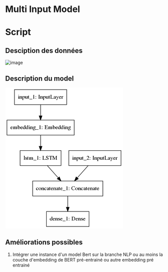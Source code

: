 # Multi Input Model

# Script

## Desciption des données

![image](https://github.com/LauraBreton-leonard/PRD/blob/main/NER/MULTI_INPUT_MODEL/IMAGES/bbox.png=250pxx250px)
## Description du model

![alt text](https://github.com/LauraBreton-leonard/PRD/blob/main/NER/MULTI_INPUT_MODEL/IMAGES/schemaModel.png?raw=true)
## Améliorations possibles
1) Intégrer une instance d'un model Bert sur la branche NLP ou au moins la couche d'embedding de BERT pré-entrainé ou autre embedding pré entrainé
